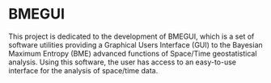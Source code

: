 # BMEGUI

This project is dedicated to the development of BMEGUI, which is a set of software utilities providing a Graphical Users Interface (GUI) to the Bayesian Maximum Entropy (BME) advanced functions of Space/Time geostatistical analysis. Using this software, the user has access to an easy-to-use interface for the analysis of space/time data.
